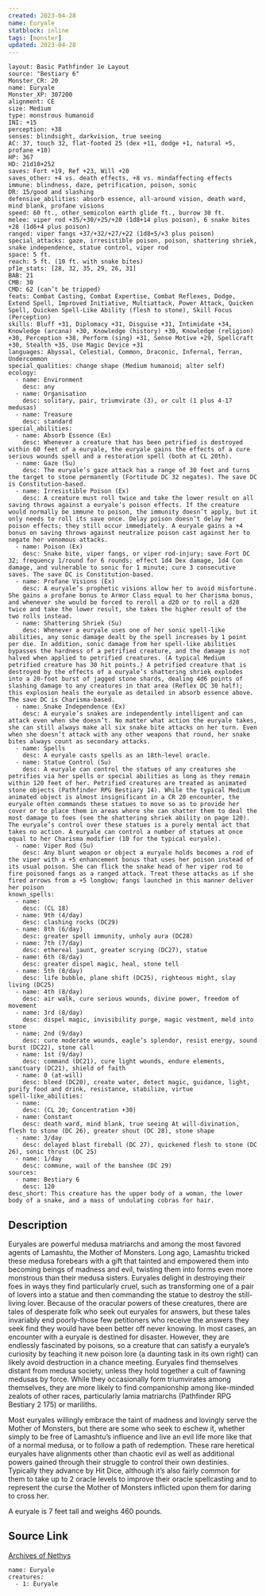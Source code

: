 ```yaml
---
created: 2023-04-28
name: Euryale
statblock: inline
tags: [monster]
updated: 2023-04-28
---
```

```statblock
layout: Basic Pathfinder 1e Layout
source: "Bestiary 6"
Monster_CR: 20
name: Euryale
Monster_XP: 307200
alignment: CE
size: Medium
type: monstrous humanoid
INI: +15
perception: +38
senses: blindsight, darkvision, true seeing
AC: 37, touch 32, flat-footed 25 (dex +11, dodge +1, natural +5, profane +10)
HP: 367
HD: 21d10+252
saves: Fort +19, Ref +23, Will +20
saves_other: +4 vs. death effects, +8 vs. mindaffecting effects
immune: blindness, daze, petrification, poison, sonic
DR: 15/good and slashing
defensive_abilities: absorb essence, all-around vision, death ward, mind blank, profane visions
speed: 60 ft., other_semicolon earth glide ft., burrow 30 ft.
melee: viper rod +35/+30/+25/+20 (1d8+14 plus poison), 6 snake bites +28 (1d6+4 plus poison)
ranged: viper fangs +37/+32/+27/+22 (1d8+5/×3 plus poison)
special_attacks: gaze, irresistible poison, poison, shattering shriek, snake independence, statue control, viper rod
space: 5 ft.
reach: 5 ft. (10 ft. with snake bites)
pf1e_stats: [28, 32, 35, 29, 26, 31]
BAB: 21
CMB: 30
CMD: 62 (can’t be tripped)
feats: Combat Casting, Combat Expertise, Combat Reflexes, Dodge, Extend Spell, Improved Initiative, Multiattack, Power Attack, Quicken Spell, Quicken Spell-Like Ability (flesh to stone), Skill Focus (Perception)
skills: Bluff +31, Diplomacy +31, Disguise +31, Intimidate +34, Knowledge (arcana) +30, Knowledge (history) +30, Knowledge (religion) +30, Perception +38, Perform (sing) +31, Sense Motive +29, Spellcraft +30, Stealth +35, Use Magic Device +31
languages: Abyssal, Celestial, Common, Draconic, Infernal, Terran, Undercommon
special_qualities: change shape (Medium humanoid; alter self)
ecology:
  - name: Environment
    desc: any
  - name: Organisation
    desc: solitary, pair, triumvirate (3), or cult (1 plus 4-17 medusas)
  - name: Treasure
    desc: standard
special_abilities:
  - name: Absorb Essence (Ex)
    desc: Whenever a creature that has been petrified is destroyed within 60 feet of a euryale, the euryale gains the effects of a cure serious wounds spell and a restoration spell (both at CL 20th).
  - name: Gaze (Su)
    desc: The euryale’s gaze attack has a range of 30 feet and turns the target to stone permanently (Fortitude DC 32 negates). The save DC is Constitution-based.
  - name: Irresistible Poison (Ex)
    desc: A creature must roll twice and take the lower result on all saving throws against a euryale’s poison effects. If the creature would normally be immune to poison, the immunity doesn’t apply, but it only needs to roll its save once. Delay poison doesn’t delay her poison effects; they still occur immediately. A euryale gains a +4 bonus on saving throws against neutralize poison cast against her to negate her venomous attacks.
  - name: Poison (Ex)
    desc: Snake bite, viper fangs, or viper rod-injury; save Fort DC 32; frequency 1/round for 6 rounds; effect 1d4 Dex damage, 1d4 Con damage, and vulnerable to sonic for 1 minute; cure 3 consecutive saves. The save DC is Constitution-based.
  - name: Profane Visions (Ex)
    desc: A euryale’s prophetic visions allow her to avoid misfortune. She gains a profane bonus to Armor Class equal to her Charisma bonus, and whenever she would be forced to reroll a d20 or to roll a d20 twice and take the lower result, she takes the higher result of the two rolls instead.
  - name: Shattering Shriek (Su)
    desc: Whenever a euryale uses one of her sonic spell-like abilities, any sonic damage dealt by the spell increases by 1 point per die. In addition, sonic damage from her spell-like abilities bypasses the hardness of a petrified creature, and the damage is not halved when applied to petrified creatures. (A typical Medium petrified creature has 30 hit points.) A petrified creature that is destroyed by the effects of a euryale’s shattering shriek explodes into a 20-foot burst of jagged stone shards, dealing 4d6 points of slashing damage to any creatures in that area (Reflex DC 30 half); this explosion heals the euryale as detailed in absorb essence above. The save DC is Charisma-based.
  - name: Snake Independence (Ex)
    desc: A euryale’s snakes are independently intelligent and can attack even when she doesn’t. No matter what action the euryale takes, she can still always make all six snake bite attacks on her turn. Even when she doesn’t attack with any other weapons that round, her snake bites always count as secondary attacks.
  - name: Spells
    desc: A euryale casts spells as an 18th-level oracle.
  - name: Statue Control (Su)
    desc: A euryale can control the statues of any creatures she petrifies via her spells or special abilities as long as they remain within 120 feet of her. Petrified creatures are treated as animated stone objects (Pathfinder RPG Bestiary 14). While the typical Medium animated object is almost insignificant in a CR 20 encounter, the euryale often commands these statues to move so as to provide her cover or to place them in areas where she can shatter them to deal the most damage to foes (see the shattering shriek ability on page 120). The euryale’s control over these statues is a purely mental act that takes no action. A euryale can control a number of statues at once equal to her Charisma modifier (10 for the typical euryale).
  - name: Viper Rod (Su)
    desc: Any blunt weapon or object a euryale holds becomes a rod of the viper with a +5 enhancement bonus that uses her poison instead of its usual poison. She can flick the snake head of her viper rod to fire poisoned fangs as a ranged attack. Treat these attacks as if she fired arrows from a +5 longbow; fangs launched in this manner deliver her poison
known_spells:
  - name:
    desc: (CL 18)
  - name: 9th (4/day)
    desc: clashing rocks (DC29)
  - name: 8th (6/day)
    desc: greater spell immunity, unholy aura (DC28)
  - name: 7th (7/day)
    desc: ethereal jaunt, greater scrying (DC27), statue
  - name: 6th (8/day)
    desc: greater dispel magic, heal, stone tell
  - name: 5th (8/day)
    desc: life bubble, plane shift (DC25), righteous might, slay living (DC25)
  - name: 4th (8/day)
    desc: air walk, cure serious wounds, divine power, freedom of movement
  - name: 3rd (8/day)
    desc: dispel magic, invisibility purge, magic vestment, meld into stone
  - name: 2nd (9/day)
    desc: cure moderate wounds, eagle’s splendor, resist energy, sound burst (DC22), stone call
  - name: 1st (9/day)
    desc: command (DC21), cure light wounds, endure elements, sanctuary (DC21), shield of faith
  - name: 0 (at-will)
    desc: bleed (DC20), create water, detect magic, guidance, light, purify food and drink, resistance, stabilize, virtue
spell-like_abilities:
  - name:
    desc: (CL 20; Concentration +30)
  - name: Constant
    desc: death ward, mind blank, true seeing At will-divination, flesh to stone (DC 26), greater shout (DC 28), stone shape
  - name: 3/day
    desc: delayed blast fireball (DC 27), quickened flesh to stone (DC 26), sonic thrust (DC 25)
  - name: 1/day
    desc: commune, wail of the banshee (DC 29)
sources:
  - name: Bestiary 6
    desc: 120
desc_short: This creature has the upper body of a woman, the lower body of a snake, and a mass of undulating cobras for hair.
```
## Description
Euryales are powerful medusa matriarchs and among the most favored agents of Lamashtu, the Mother of Monsters. Long ago, Lamashtu tricked these medusa forebears with a gift that tainted and empowered them into becoming beings of madness and evil, twisting them into forms even more monstrous than their medusa sisters. Euryales delight in destroying their foes in ways they find particularly cruel, such as transforming one of a pair of lovers into a statue and then commanding the statue to destroy the still-living lover. Because of the oracular powers of these creatures, there are tales of desperate folk who seek out euryales for answers, but these tales invariably end poorly-those few petitioners who receive the answers they seek find they would have been better off never knowing. In most cases, an encounter with a euryale is destined for disaster. However, they are endlessly fascinated by poisons, so a creature that can satisfy a euryale’s curiosity by teaching it new poison lore (a daunting task in its own right) can likely avoid destruction in a chance meeting. Euryales find themselves distant from medusa society, unless they hold together a cult of fawning medusas by force. While they occasionally form triumvirates among themselves, they are more likely to find companionship among like-minded zealots of other races, particularly lamia matriarchs (Pathfinder RPG Bestiary 2 175) or mariliths. 

Most euryales willingly embrace the taint of madness and lovingly serve the Mother of Monsters, but there are some who seek to eschew it, whether simply to be free of Lamashtu’s influence and live an evil life more like that of a normal medusa, or to follow a path of redemption. These rare heretical euryales have alignments other than chaotic evil as well as additional powers gained through their struggle to control their own destinies. Typically they advance by Hit Dice, although it’s also fairly common for them to take up to 2 oracle levels to improve their oracle spellcasting and to represent the curse the Mother of Monsters inflicted upon them for daring to cross her. 

A euryale is 7 feet tall and weighs 460 pounds.
## Source Link
[Archives of Nethys](https://aonprd.com/MonsterDisplay.aspx?ItemName=Euryale)
```encounter-table
name: Euryale
creatures:
  - 1: Euryale
```
